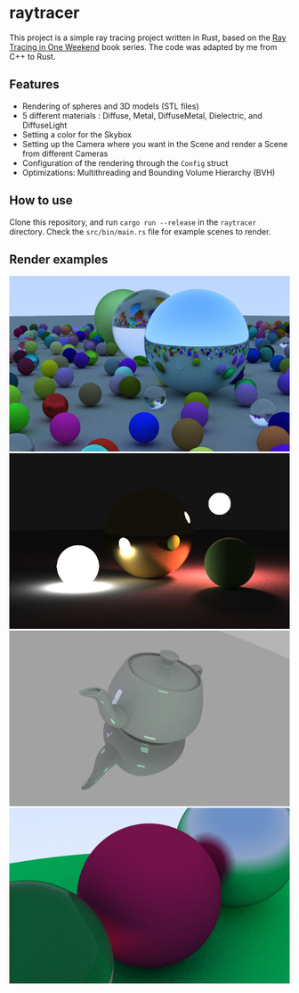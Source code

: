 # raytracer

This project is a simple ray tracing project written in Rust, based on the [Ray Tracing in One Weekend](https://raytracing.github.io/) book series. The code was adapted by me from C++ to Rust.

## Features

* Rendering of spheres and 3D models (STL files)
* 5 different materials : Diffuse, Metal, DiffuseMetal, Dielectric, and DiffuseLight
* Setting a color for the Skybox
* Setting up the Camera where you want in the Scene and render a Scene from different Cameras
* Configuration of the rendering through the `Config` struct
* Optimizations: Multithreading and Bounding Volume Hierarchy (BVH)

## How to use

Clone this repository, and run `cargo run --release` in the `raytracer` directory.
Check the `src/bin/main.rs` file for example scenes to render.

## Render examples

![Big scene](/examples/big_scene.png?raw=true "Big")
![Light](/examples/light.png?raw=true "Light")
![Teapot](/examples/teapot.png?raw=true "Teapot")
![Close up](/examples/close_up.png?raw=true "Close")